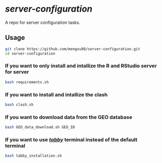 # *server-configuration*

A repo for server configuration tasks.

## Usage

``` bash
git clone https://github.com/mengxu98/server-configuration.git
cd server-configuration
```

### If you want to only install and intallize the R and RStudio server for server

``` bash
bash requirements.sh
```

### If you want to install and intallize the clash

``` bash
bash clash.sh
```

### If you want to download data from the GEO database

``` bash
bash GEO_data_download.sh GEO_ID
```

### If you want to use [*tabby*](https://github.com/eugeny/tabby) terminal instead of the default terminal

```bash
bash tabby_installation.sh
```
